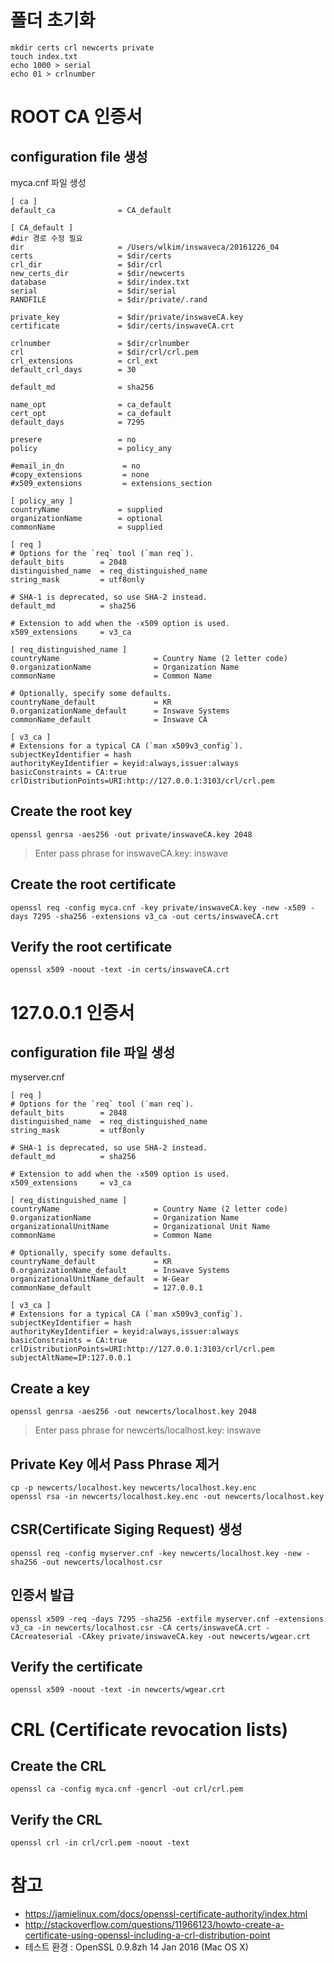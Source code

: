 폴더 초기화
=========
~~~~
mkdir certs crl newcerts private
touch index.txt
echo 1000 > serial
echo 01 > crlnumber
~~~~

ROOT CA 인증서
=============
configuration file 생성
----------------------
myca.cnf 파일 생성
~~~~
[ ca ]
default_ca              = CA_default

[ CA_default ]
#dir 경로 수정 필요
dir                     = /Users/wlkim/inswaveca/20161226_04
certs                   = $dir/certs
crl_dir                 = $dir/crl
new_certs_dir           = $dir/newcerts
database                = $dir/index.txt
serial                  = $dir/serial
RANDFILE                = $dir/private/.rand

private_key             = $dir/private/inswaveCA.key
certificate             = $dir/certs/inswaveCA.crt

crlnumber               = $dir/crlnumber
crl                     = $dir/crl/crl.pem
crl_extensions          = crl_ext
default_crl_days        = 30

default_md              = sha256

name_opt                = ca_default
cert_opt                = ca_default
default_days            = 7295

presere                 = no
policy                  = policy_any

#email_in_dn             = no
#copy_extensions         = none
#x509_extensions         = extensions_section

[ policy_any ]
countryName             = supplied
organizationName        = optional
commonName              = supplied

[ req ]
# Options for the `req` tool (`man req`).
default_bits        = 2048
distinguished_name  = req_distinguished_name
string_mask         = utf8only

# SHA-1 is deprecated, so use SHA-2 instead.
default_md          = sha256

# Extension to add when the -x509 option is used.
x509_extensions     = v3_ca

[ req_distinguished_name ]
countryName                     = Country Name (2 letter code)
0.organizationName              = Organization Name
commonName                      = Common Name

# Optionally, specify some defaults.
countryName_default             = KR
0.organizationName_default      = Inswave Systems
commonName_default              = Inswave CA

[ v3_ca ]
# Extensions for a typical CA (`man x509v3_config`).
subjectKeyIdentifier = hash
authorityKeyIdentifier = keyid:always,issuer:always
basicConstraints = CA:true
crlDistributionPoints=URI:http://127.0.0.1:3103/crl/crl.pem
~~~~

Create the root key
-------------------

~~~~
openssl genrsa -aes256 -out private/inswaveCA.key 2048
~~~~

> Enter pass phrase for inswaveCA.key: inswave

Create the root certificate
---------------------------

~~~~
openssl req -config myca.cnf -key private/inswaveCA.key -new -x509 -days 7295 -sha256 -extensions v3_ca -out certs/inswaveCA.crt
~~~~

Verify the root certificate
---------------------------

~~~~
openssl x509 -noout -text -in certs/inswaveCA.crt
~~~~

127.0.0.1 인증서
===============
configuration file 파일 생성
---------------------
myserver.cnf
~~~~
[ req ]
# Options for the `req` tool (`man req`).
default_bits        = 2048
distinguished_name  = req_distinguished_name
string_mask         = utf8only

# SHA-1 is deprecated, so use SHA-2 instead.
default_md          = sha256

# Extension to add when the -x509 option is used.
x509_extensions     = v3_ca

[ req_distinguished_name ]
countryName                     = Country Name (2 letter code)
0.organizationName              = Organization Name
organizationalUnitName          = Organizational Unit Name
commonName                      = Common Name

# Optionally, specify some defaults.
countryName_default             = KR
0.organizationName_default      = Inswave Systems
organizationalUnitName_default  = W-Gear
commonName_default              = 127.0.0.1

[ v3_ca ]
# Extensions for a typical CA (`man x509v3_config`).
subjectKeyIdentifier = hash
authorityKeyIdentifier = keyid:always,issuer:always
basicConstraints = CA:true
crlDistributionPoints=URI:http://127.0.0.1:3103/crl/crl.pem
subjectAltName=IP:127.0.0.1
~~~~

Create a key
------------
~~~~~
openssl genrsa -aes256 -out newcerts/localhost.key 2048
~~~~~
> Enter pass phrase for newcerts/localhost.key: inswave

Private Key 에서 Pass Phrase 제거
-------------------------------
~~~~
cp -p newcerts/localhost.key newcerts/localhost.key.enc
openssl rsa -in newcerts/localhost.key.enc -out newcerts/localhost.key
~~~~

CSR(Certificate Siging Request) 생성
-----------------------------------
~~~~
openssl req -config myserver.cnf -key newcerts/localhost.key -new -sha256 -out newcerts/localhost.csr
~~~~

인증서 발급
--------
~~~~
openssl x509 -req -days 7295 -sha256 -extfile myserver.cnf -extensions v3_ca -in newcerts/localhost.csr -CA certs/inswaveCA.crt -CAcreateserial -CAkey private/inswaveCA.key -out newcerts/wgear.crt
~~~~

Verify the certificate
----------------------
~~~~
openssl x509 -noout -text -in newcerts/wgear.crt
~~~~

CRL (Certificate revocation lists)
==================================
Create the CRL
--------------
~~~~
openssl ca -config myca.cnf -gencrl -out crl/crl.pem
~~~~

Verify the CRL
---------------
~~~~
openssl crl -in crl/crl.pem -noout -text
~~~~

참고
===
* https://jamielinux.com/docs/openssl-certificate-authority/index.html
* http://stackoverflow.com/questions/11966123/howto-create-a-certificate-using-openssl-including-a-crl-distribution-point
* 테스트 환경 : OpenSSL 0.9.8zh 14 Jan 2016 (Mac OS X)
